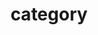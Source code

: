 ---
title: "category"
layout: categories
permalink: /categories/
author_profile: true
sidebar_name: true
---